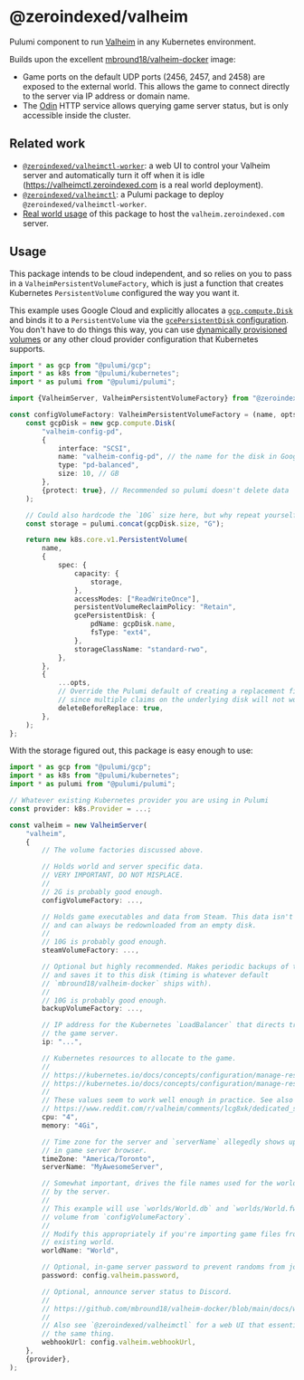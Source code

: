 # @zeroindexed/valheim

Pulumi component to run [Valheim][valheim] in any Kubernetes environment.

Builds upon the excellent [mbround18/valheim-docker][valheim-docker] image:

-   Game ports on the default UDP ports (2456, 2457, and 2458) are exposed to the external world. This allows the game to connect directly to the server via IP address or domain name.
-   The [Odin][odin] HTTP service allows querying game server status, but is only accessible inside the cluster.

## Related work

-   [`@zeroindexed/valheimctl-worker`][valheimctl-worker]: a web UI to control your Valheim server and automatically turn it off when it is idle (https://valheimctl.zeroindexed.com is a real world deployment).
-   [`@zeroindexed/valheimctl`][valheimctl]: a Pulumi package to deploy `@zeroindexed/valheimctl-worker`.
-   [Real world usage][usage] of this package to host the `valheim.zeroindexed.com` server.

## Usage

This package intends to be cloud independent, and so relies on you to pass in a `ValheimPersistentVolumeFactory`, which is just a function that creates Kubernetes `PersistentVolume` configured the way you want it.

This example uses Google Cloud and explicitly allocates a [`gcp.compute.Disk`][gcp-disk] and binds it to a `PersistentVolume` via the [`gcePersistentDisk` configuration][gcp-pv]. You don't have to do things this way, you can use [dynamically provisioned volumes][gcp-dynamic-pv] or any other cloud provider configuration that Kubernetes supports.

```ts
import * as gcp from "@pulumi/gcp";
import * as k8s from "@pulumi/kubernetes";
import * as pulumi from "@pulumi/pulumi";

import {ValheimServer, ValheimPersistentVolumeFactory} from "@zeroindexed/valheim";

const configVolumeFactory: ValheimPersistentVolumeFactory = (name, opts) => {
    const gcpDisk = new gcp.compute.Disk(
        "valheim-config-pd",
        {
            interface: "SCSI",
            name: "valheim-config-pd", // the name for the disk in Google Cloud
            type: "pd-balanced",
            size: 10, // GB
        },
        {protect: true}, // Recommended so pulumi doesn't delete data
    );

    // Could also hardcode the `10G` size here, but why repeat yourself
    const storage = pulumi.concat(gcpDisk.size, "G");

    return new k8s.core.v1.PersistentVolume(
        name,
        {
            spec: {
                capacity: {
                    storage,
                },
                accessModes: ["ReadWriteOnce"],
                persistentVolumeReclaimPolicy: "Retain",
                gcePersistentDisk: {
                    pdName: gcpDisk.name,
                    fsType: "ext4",
                },
                storageClassName: "standard-rwo",
            },
        },
        {
            ...opts,
            // Override the Pulumi default of creating a replacement first,
            // since multiple claims on the underlying disk will not work
            deleteBeforeReplace: true,
        },
    );
};
```

With the storage figured out, this package is easy enough to use:

```ts
import * as gcp from "@pulumi/gcp";
import * as k8s from "@pulumi/kubernetes";
import * as pulumi from "@pulumi/pulumi";

// Whatever existing Kubernetes provider you are using in Pulumi
const provider: k8s.Provider = ...;

const valheim = new ValheimServer(
    "valheim",
    {
        // The volume factories discussed above.

        // Holds world and server specific data.
        // VERY IMPORTANT, DO NOT MISPLACE.
        //
        // 2G is probably good enough.
        configVolumeFactory: ...,

        // Holds game executables and data from Steam. This data isn't valuable
        // and can always be redownloaded from an empty disk.
        //
        // 10G is probably good enough.
        steamVolumeFactory: ...,

        // Optional but highly recommended. Makes periodic backups of the world
        // and saves it to this disk (timing is whatever default
        // `mbround18/valheim-docker` ships with).
        //
        // 10G is probably good enough.
        backupVolumeFactory: ...,

        // IP address for the Kubernetes `LoadBalancer` that directs traffic to
        // the game server.
        ip: "...",

        // Kubernetes resources to allocate to the game.
        //
        // https://kubernetes.io/docs/concepts/configuration/manage-resources-containers/#meaning-of-cpu
        // https://kubernetes.io/docs/concepts/configuration/manage-resources-containers/#meaning-of-memory
        //
        // These values seem to work well enough in practice. See also
        // https://www.reddit.com/r/valheim/comments/lcg8xk/dedicated_server_requirements/
        cpu: "4",
        memory: "4Gi",

        // Time zone for the server and `serverName` allegedly shows up in the
        // in game server browser.
        timeZone: "America/Toronto",
        serverName: "MyAwesomeServer",

        // Somewhat important, drives the file names used for the world hosted
        // by the server.
        //
        // This example will use `worlds/World.db` and `worlds/World.fwl` on the
        // volume from `configVolumeFactory`.
        //
        // Modify this appropriately if you're importing game files from an
        // existing world.
        worldName: "World",

        // Optional, in-game server password to prevent randoms from joining.
        password: config.valheim.password,

        // Optional, announce server status to Discord.
        //
        // https://github.com/mbround18/valheim-docker/blob/main/docs/webhooks.md
        //
        // Also see `@zeroindexed/valheimctl` for a web UI that essentially does
        // the same thing.
        webhookUrl: config.valheim.webhookUrl,
    },
    {provider},
);
```

[valheim]: https://www.valheimgame.com/
[valheim-docker]: https://github.com/mbround18/valheim-docker
[valheimctl-worker]: ../valheimctl-worker
[valheimctl]: ../valheimctl
[odin]: https://github.com/mbround18/valheim-docker/blob/main/docs/releases/status_update.md#-http-server-for-serving-status
[gcp-disk]: https://www.pulumi.com/docs/reference/pkg/gcp/compute/disk/
[gcp-pv]: https://kubernetes.io/docs/concepts/storage/volumes/#gcepersistentdisk
[gcp-dynamic-pv]: https://cloud.google.com/kubernetes-engine/docs/concepts/persistent-volumes
[usage]: ../pulumi/src/valheim.ts
